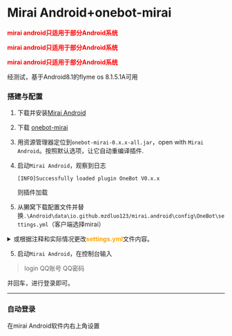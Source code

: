 # Mirai Android+onebot-mirai

<font color="red"><b>mirai android只适用于部分Android系统</b></font>

<font color="red"><b>mirai android只适用于部分Android系统</b></font>

<font color="red"><b>mirai android只适用于部分Android系统</b></font>

经测试，基于Android8.1的flyme os 8.1.5.1A可用

### 搭建与配置

1. 下载并安装[Mirai Android](https://install.appcenter.ms/users/mzdluo123/apps/miraiandroid/distribution_groups/release)

2. 下载 [onebot-mirai](https://github.com/yyuueexxiinngg/onebot-kotlin/releases)

3. 用资源管理器定位到`onebot-mirai-0.x.x-all.jar`，open with `Mirai Android`。按照默认选项，让它自动重编译插件.

4. 启动`Mirai Android`，观察到日志

   ```
   [INFO]Successfully loaded plugin OneBot V0.x.x
   ```
	则插件加载
   
5. 从獭窝下载配置文件并替换`.\Android\data\io.github.mzdluo123/mirai.android\config\OneBot\settings.yml`（客户端选择mirai）

<details><summary>或根据注释和实际情况更改<font color="orange"><b>settings.yml</b></font>文件内容。</summary> 


```yaml
# 本文件只测试了主窝 食材村(笔窝) 风窝 鸡窝，其他窝不一定适用，请自行尝试
# 图片、语音下载代理设置
proxy: ''
bots: 
  # 要进行配置的QQ号
  1234567890: 
    # 是否缓存所有收到的图片
    cacheImage: true
    # 是否缓存所有收到的语音
    cacheRecord: true
    heartbeat: 
      # 是否发送心跳包
      enable: true
      # 心跳包发送间隔，单位ms
      interval: 1500
    http: 
      enable: false
      host: 0.0.0.0
      port: 5700
      accessToken: ''
      postUrl: ''
      postMessageFormat: string
      secret: ''
    ws_reverse: 
      # 可选，是否启用反向客户端,即是否启用獭獭
      - enable: true
        postMessageFormat: string
        # 主窝 xn--v9x.net
        # 食材村（笔窝）bot.pencilss.top
        # 风窝 botapi.dead-war.cn
        # 鸡窝 tata.guomie.club
        reverseHost: 
        # 主窝、食材村(笔窝)和鸡窝填80，风窝填443
        reversePort: 
        # 访问口令，獭窝申请的时候的token
        accessToken: 
        reversePath: /ws
        reverseApiPath: /api
        reverseEventPath: /event
        useUniversal: true
        useTLS: false
        reconnectInterval: 3000
      # 可选，是否启用反向客户端2，可用于配置nonebot/hoshinobot等
      - enable: false
        postMessageFormat: string
        reverseHost: 127.0.0.1
        reversePort: 8080
        accessToken: reversePath
        reversePath: /ws
        reverseApiPath: /api
        reverseEventPath: /event
        useUniversal: true
        useTLS: false
        reconnectInterval: 3000
    ws: 
      # 可选，是否启用正向客户端
      enable: false
      postMessageFormat: string
      wsHost: 0.0.0.0
      wsPort: 6700
      accessToken: ''

```

</details>



5.  启动`Mirai Android`，在控制台输入

>login QQ账号 QQ密码

并回车，进行登录即可。  

---

### 自动登录

在mirai Android软件内右上角设置

